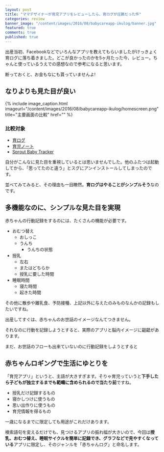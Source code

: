 ```yaml
---
layout: post
title: "ママデザイナーが育児アプリをレビューしたら、育ログが圧勝だった件"
categories: review
banner_image: "/content/images/2016/08/babycareapp-ikulog/banner.jpg"
featured: true
comments: true
published: true
---
```


出産当初、Facebookなどでいろんなアプリを教えてもらいましたがけっきょく育ログに落ち着きました。どこが良かったのかを5ヶ月たった今、レビュー。ちゃんと使っているうえでの感想なので参考になると思います。

断っておくと、お金もなにも貰っていませんよ!

<!--more-->

## なりよりも見た目が良い

{% include image_caption.html imageurl="/content/images/2016/08/babycareapp-ikulog/homescreen.png" title="主要画面の比較" href="" %}

### 比較対象
* [育ログ](https://itunes.apple.com/jp/app/yurogu-wm-shirudekantan-yu/id833305402)
* [育児ノート](https://itunes.apple.com/jp/app/yu-ernoto-shou-rutaima-shui/id779656557?mt=8&ign-mpt=uo%3D4)
* [Sprout Baby Tracker](https://itunes.apple.com/us/app/sprout-baby-tracker/id551448817?mt=8)

自分がこんなに見た目を重視しているとは思いませんでした。他のふたつは起動してから、「思ってたのと違う」とスグにアンインストールしてしまったのです。

並べてみてみると、その理由も一目瞭然。**育ログはやることがシンプルそう**なのです。

## 多機能なのに、シンプルな見た目を実現

赤ちゃんの行動記録をするのには、たくさんの機能が必要です。

* おむつ替え
	* おしっこ
	* うんち
		* うんちの状態
* 授乳
	* 左右
	* またはどちらか
	* 授乳に要した時間
* 睡眠時間
	* 寝た時間
	* 起きた時間

その他に散歩や離乳食、予防接種、上記以外に与えたのみものなんかの記録もしたいですね。

出産してすぐは、赤ちゃんのお世話のイメージなんてつきません。


それなのに行動を記録しようとすると、実際のアプリと脳内イメージに齟齬があります。

まだ、お世話のフローも出来ていないのに行動記録をしようとすると



## 赤ちゃんロギングで生活にゆとりを

「育児アプリ」というと、主語が大きすぎます。そりゃ育児っていうと**下手したら子どもが独立するまでも範疇に含められるので当たり前**ですね。

* 授乳だけ記録するもの
* 寝かしつけに使うもの
* 思い出作りに使うもの
* 育児情報を得るもの

一歳になるまでに限定しても用途がこれだけあります。

検索語句を変えるだけでも、見つけるアプリの振れ幅が大きいので、今回は**授乳、おむつ替え、睡眠サイクルを簡単に記録でき、グラフなどで見やすくなっている**アプリに限定し、そのジャンルを「赤ちゃんログ」と命名します。

